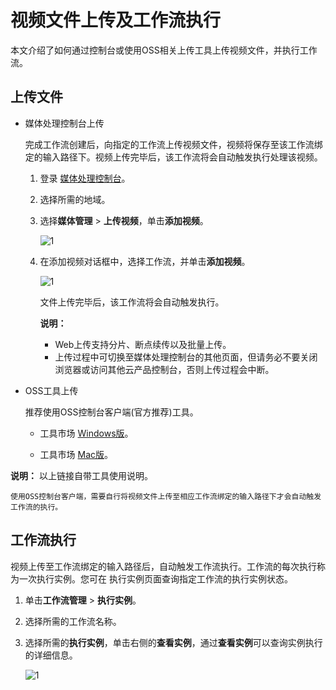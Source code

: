 # 视频文件上传及工作流执行

本文介绍了如何通过控制台或使用OSS相关上传工具上传视频文件，并执行工作流。

## 上传文件

-   媒体处理控制台上传

    完成工作流创建后，向指定的工作流上传视频文件，视频将保存至该工作流绑定的输入路径下。视频上传完毕后，该工作流将会自动触发执行处理该视频。

    1.  登录 [媒体处理控制台](https://mps.console.aliyun.com)。
    2.  选择所需的地域。
    3.  选择**媒体管理** \> **上传视频**，单击**添加视频**。

        ![1](https://static-aliyun-doc.oss-accelerate.aliyuncs.com/assets/img/11361/155532118210021_zh-CN.png)

    4.  在添加视频对话框中，选择工作流，并单击**添加视频**。

        ![1](https://static-aliyun-doc.oss-accelerate.aliyuncs.com/assets/img/11361/155532118410022_zh-CN.png)

        文件上传完毕后，该工作流将会自动触发执行。

        **说明：**

        -   Web上传支持分片、断点续传以及批量上传。
        -   上传过程中可切换至媒体处理控制台的其他页面，但请务必不要关闭浏览器或访问其他云产品控制台，否则上传过程会中断。
-   OSS工具上传

    推荐使用OSS控制台客户端\(官方推荐\)工具。

    -   工具市场 [Windows版](http://market.aliyun.com/products/53690006/cmgj000281.html)。

    -   工具市场 [Mac版](http://market.aliyun.com/products/53690006/cmgj000282.html)。

**说明：** 以上链接自带工具使用说明。

    使用OSS控制台客户端，需要自行将视频文件上传至相应工作流绑定的输入路径下才会自动触发工作流的执行。


## 工作流执行

视频上传至工作流绑定的输入路径后，自动触发工作流执行。工作流的每次执行称为一次执行实例。您可在 执行实例页面查询指定工作流的执行实例状态。

1.  单击**工作流管理** \> **执行实例**。
2.  选择所需的工作流名称。
3.  选择所需的**执行实例**，单击右侧的**查看实例**，通过**查看实例**可以查询实例执行的详细信息。

    ![1](https://static-aliyun-doc.oss-accelerate.aliyuncs.com/assets/img/11361/155532118410025_zh-CN.png)



